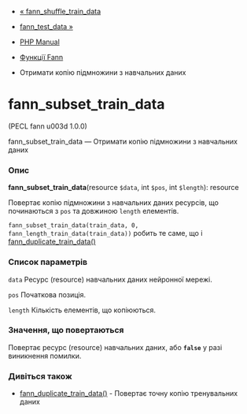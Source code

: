 - [« fann_shuffle_train_data](function.fann-shuffle-train-data.md)
- [fann_test_data »](function.fann-test-data.md)

- [PHP Manual](index.md)
- [Функції Fann](ref.fann.md)
- Отримати копію підмножини з навчальних даних

# fann_subset_train_data

(PECL fann u003d 1.0.0)

fann_subset_train_data — Отримати копію підмножини з навчальних даних

### Опис

**fann_subset_train_data**(resource `$data`, int `$pos`, int `$length`):
resource

Повертає копію підмножини з навчальних даних ресурсів, що починаються
з `pos` та довжиною `length` елементів.

`fann_subset_train_data(train_data, 0, fann_length_train_data(train_data))`
робить те саме, що і
[fann_duplicate_train_data()](function.fann-duplicate-train-data.md)

### Список параметрів

`data`
Ресурс (resource) навчальних даних нейронної мережі.

`pos`
Початкова позиція.

`length`
Кількість елементів, що копіюються.

### Значення, що повертаються

Повертає ресурс (resource) навчальних даних, або **`false`** у разі
виникнення помилки.

### Дивіться також

- [fann_duplicate_train_data()](function.fann-duplicate-train-data.md) -
Повертає точну копію тренувальних даних
